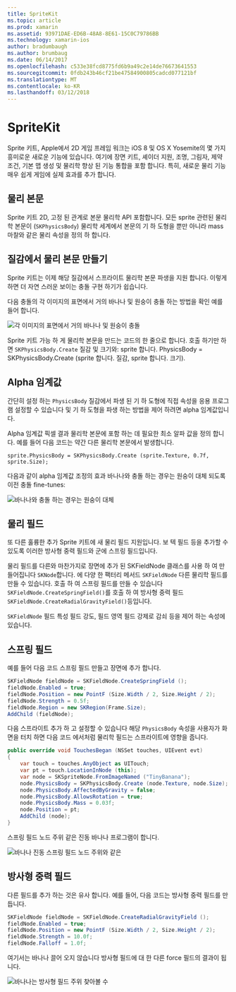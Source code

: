 ```yaml
---
title: SpriteKit
ms.topic: article
ms.prod: xamarin
ms.assetid: 93971DAE-ED6B-48A8-8E61-15C0C79786BB
ms.technology: xamarin-ios
author: bradumbaugh
ms.author: brumbaug
ms.date: 06/14/2017
ms.openlocfilehash: c533e38fcd8775fd6b9a49c2e14de76673641553
ms.sourcegitcommit: 0fdb243b46cf21be47584900805cadcd077121bf
ms.translationtype: MT
ms.contentlocale: ko-KR
ms.lasthandoff: 03/12/2018
---
```

# <a name="spritekit"></a>SpriteKit

Sprite 키트, Apple에서 2D 게임 프레임 워크는 iOS 8 및 OS X Yosemite의 몇 가지 흥미로운 새로운 기능에 있습니다. 여기에 장면 키트, 셰이더 지원, 조명, 그림자, 제약 조건, 기본 맵 생성 및 물리학 향상 된 기능 통합을 포함 합니다. 특히, 새로운 물리 기능 매우 쉽게 게임에 실제 효과를 추가 합니다.

## <a name="physics-bodies"></a>물리 본문

Sprite 키트 2D, 고정 된 관계로 본문 물리학 API 포함합니다. 모든 sprite 관련된 물리학 본문이 (`SKPhysicsBody`) 물리학 세계에서 본문의 기 하 도형을 뿐만 아니라 mass 마찰와 같은 물리 속성을 정의 하 합니다.

## <a name="creating-a-physics-body-from-a-texture"></a>질감에서 물리 본문 만들기
Sprite 키트는 이제 해당 질감에서 스프라이트 물리학 본문 파생을 지원 합니다. 이렇게 하면 더 자연 스러운 보이는 충돌 구현 하기가 쉽습니다.

다음 충돌의 각 이미지의 표면에서 거의 바나나 및 원숭이 충돌 하는 방법을 확인 예를 들어 합니다.
 
![](spritekit-images/image13.png "각 이미지의 표면에서 거의 바나나 및 원숭이 충돌")

Sprite 키트 가능 하 게 물리학 본문을 만드는 코드의 한 줄으로 합니다. 호출 하기만 하면 `SKPhysicsBody.Create` 질감 및 크기와: sprite 합니다. PhysicsBody = SKPhysicsBody.Create (sprite 합니다. 질감, sprite 합니다. 크기).

## <a name="alpha-threshold"></a>Alpha 임계값

간단히 설정 하는 `PhysicsBody` 질감에서 파생 된 기 하 도형에 직접 속성을 응용 프로그램 설정할 수 있습니다 및 기 하 도형을 파생 하는 방법을 제어 하려면 alpha 임계값입니다. 

Alpha 임계값 픽셀 결과 물리학 본문에 포함 하는 데 필요한 최소 알파 값을 정의 합니다. 예를 들어 다음 코드는 약간 다른 물리학 본문에서 발생합니다.

```chsarp
sprite.PhysicsBody = SKPhysicsBody.Create (sprite.Texture, 0.7f, sprite.Size);
```

다음과 같이 alpha 임계값 조정의 효과 바나나와 충돌 하는 경우는 원숭이 대체 되도록 이전 충돌 fine-tunes:

![](spritekit-images/image14.png "바나나와 충돌 하는 경우는 원숭이 대체")
 
## <a name="physics-fields"></a>물리 필드

또 다른 훌륭한 추가 Sprite 키트에 새 물리 필드 지원입니다. 보 텍 필드 등을 추가할 수 있도록 이러한 방사형 중력 필드와 군에 스프링 필드입니다.

물리 필드를 다른와 마찬가지로 장면에 추가 된 SKFieldNode 클래스를 사용 하 여 만들어집니다 `SKNode`합니다. 에 다양 한 팩터리 메서드 `SKFieldNode` 다른 물리학 필드를 만들 수 있습니다. 호출 하 여 스프링 필드를 만들 수 있습니다 `SKFieldNode.CreateSpringField()`를 호출 하 여 방사형 중력 필드 `SKFieldNode.CreateRadialGravityField()`등입니다.

`SKFieldNode` 필드 특성 필드 강도, 필드 영역 필드 강제로 감쇠 등을 제어 하는 속성에 있습니다.

## <a name="spring-field"></a>스프링 필드

예를 들어 다음 코드 스프링 필드 만들고 장면에 추가 합니다.

```csharp
SKFieldNode fieldNode = SKFieldNode.CreateSpringField ();
fieldNode.Enabled = true;
fieldNode.Position = new PointF (Size.Width / 2, Size.Height / 2);
fieldNode.Strength = 0.5f;
fieldNode.Region = new SKRegion(Frame.Size);
AddChild (fieldNode);
```

다음 스프라이트 추가 하 고 설정할 수 있습니다 해당 `PhysicsBody` 속성을 사용자가 화면을 터치 하면 다음 코드 에서처럼 물리학 필드는 스프라이트에 영향을 줍니다.

```csharp
public override void TouchesBegan (NSSet touches, UIEvent evt)
{
    var touch = touches.AnyObject as UITouch;
    var pt = touch.LocationInNode (this);
    var node = SKSpriteNode.FromImageNamed ("TinyBanana");
    node.PhysicsBody = SKPhysicsBody.Create (node.Texture, node.Size);
    node.PhysicsBody.AffectedByGravity = false;
    node.PhysicsBody.AllowsRotation = true;
    node.PhysicsBody.Mass = 0.03f;
    node.Position = pt;
    AddChild (node);
}
```

스프링 필드 노드 주위 같은 진동 바나나 프로그램이 합니다.

![](spritekit-images/image15.png "바나나 진동 스프링 필드 노드 주위와 같은")
 
## <a name="radial-gravity-field"></a>방사형 중력 필드

다른 필드를 추가 하는 것은 유사 합니다. 예를 들어, 다음 코드는 방사형 중력 필드를 만듭니다.

```csharp
SKFieldNode fieldNode = SKFieldNode.CreateRadialGravityField ();
fieldNode.Enabled = true;
fieldNode.Position = new PointF (Size.Width / 2, Size.Height / 2);
fieldNode.Strength = 10.0f;
fieldNode.Falloff = 1.0f;
```

여기서는 바나나 끌어 오지 않습니다 방사형 필드에 대 한 다른 force 필드의 결과이 됩니다.

![](spritekit-images/image16.png "바나나는 방사형 필드 주위 찾아볼 수")